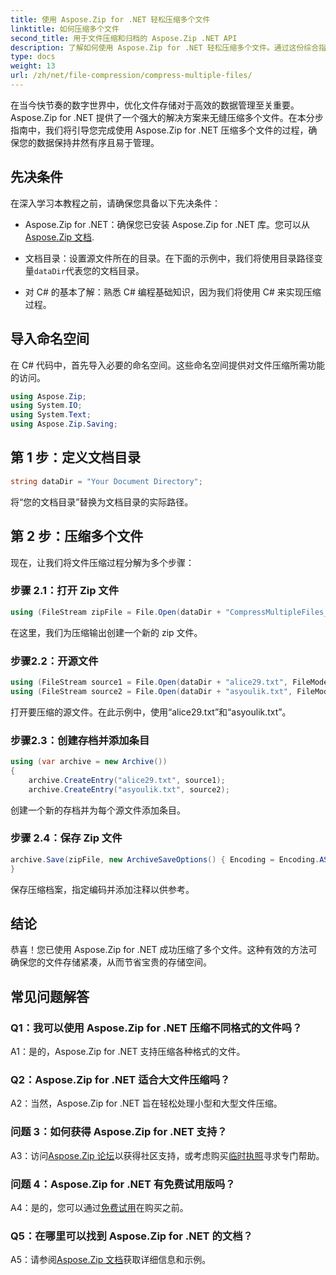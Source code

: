 ```yaml
---
title: 使用 Aspose.Zip for .NET 轻松压缩多个文件
linktitle: 如何压缩多个文件
second_title: 用于文件压缩和归档的 Aspose.Zip .NET API
description: 了解如何使用 Aspose.Zip for .NET 轻松压缩多个文件。通过这份综合指南优化存储并增强文件管理。
type: docs
weight: 13
url: /zh/net/file-compression/compress-multiple-files/
---
```

在当今快节奏的数字世界中，优化文件存储对于高效的数据管理至关重要。 Aspose.Zip for .NET 提供了一个强大的解决方案来无缝压缩多个文件。在本分步指南中，我们将引导您完成使用 Aspose.Zip for .NET 压缩多个文件的过程，确保您的数据保持井然有序且易于管理。

## 先决条件

在深入学习本教程之前，请确保您具备以下先决条件：

-  Aspose.Zip for .NET：确保您已安装 Aspose.Zip for .NET 库。您可以从[Aspose.Zip 文档](https://reference.aspose.com/zip/net/).

- 文档目录：设置源文件所在的目录。在下面的示例中，我们将使用目录路径变量`dataDir`代表您的文档目录。

- 对 C# 的基本了解：熟悉 C# 编程基础知识，因为我们将使用 C# 来实现压缩过程。

## 导入命名空间

在 C# 代码中，首先导入必要的命名空间。这些命名空间提供对文件压缩所需功能的访问。

```csharp
using Aspose.Zip;
using System.IO;
using System.Text;
using Aspose.Zip.Saving;
```

## 第 1 步：定义文档目录

```csharp
string dataDir = "Your Document Directory";
```

将“您的文档目录”替换为文档目录的实际路径。

## 第 2 步：压缩多个文件

现在，让我们将文件压缩过程分解为多个步骤：

### 步骤 2.1：打开 Zip 文件

```csharp
using (FileStream zipFile = File.Open(dataDir + "CompressMultipleFiles_out.zip", FileMode.Create))
```

在这里，我们为压缩输出创建一个新的 zip 文件。

### 步骤2.2：开源文件

```csharp
using (FileStream source1 = File.Open(dataDir + "alice29.txt", FileMode.Open, FileAccess.Read))
using (FileStream source2 = File.Open(dataDir + "asyoulik.txt", FileMode.Open, FileAccess.Read))
```

打开要压缩的源文件。在此示例中，使用“alice29.txt”和“asyoulik.txt”。

### 步骤2.3：创建存档并添加条目

```csharp
using (var archive = new Archive())
{
    archive.CreateEntry("alice29.txt", source1);
    archive.CreateEntry("asyoulik.txt", source2);
```

创建一个新的存档并为每个源文件添加条目。

### 步骤 2.4：保存 Zip 文件

```csharp
archive.Save(zipFile, new ArchiveSaveOptions() { Encoding = Encoding.ASCII, ArchiveComment = "There are two poems from Canterbury corpus" });
}
```

保存压缩档案，指定编码并添加注释以供参考。

## 结论

恭喜！您已使用 Aspose.Zip for .NET 成功压缩了多个文件。这种有效的方法可确保您的文件存储紧凑，从而节省宝贵的存储空间。

## 常见问题解答

### Q1：我可以使用 Aspose.Zip for .NET 压缩不同格式的文件吗？

A1：是的，Aspose.Zip for .NET 支持压缩各种格式的文件。

### Q2：Aspose.Zip for .NET 适合大文件压缩吗？

A2：当然，Aspose.Zip for .NET 旨在轻松处理小型和大型文件压缩。

### 问题 3：如何获得 Aspose.Zip for .NET 支持？

 A3：访问[Aspose.Zip 论坛](https://forum.aspose.com/c/zip/37)以获得社区支持，或考虑购买[临时执照](https://purchase.aspose.com/temporary-license/)寻求专门帮助。

### 问题 4：Aspose.Zip for .NET 有免费试用版吗？

 A4：是的，您可以通过[免费试用](https://releases.aspose.com/zip/net)在购买之前。

### Q5：在哪里可以找到 Aspose.Zip for .NET 的文档？

 A5：请参阅[Aspose.Zip 文档](https://reference.aspose.com/zip/net/)获取详细信息和示例。